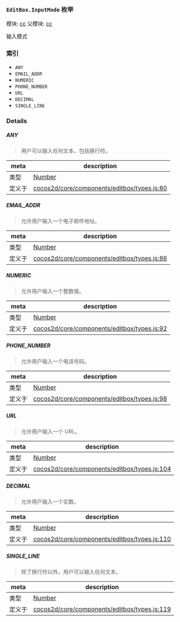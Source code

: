 ### `EditBox.InputMode` 枚举



模块: [cc](../modules/cc.md)
父模块: [cc](../modules/cc.md)


输入模式


### 索引
  - `ANY`
  - `EMAIL_ADDR`
  - `NUMERIC`
  - `PHONE_NUMBER`
  - `URL`
  - `DECIMAL`
  - `SINGLE_LINE`

### Details


##### ANY

> 用户可以输入任何文本，包括换行符。

| meta | description |
|------|-------------|
| 类型 | <a href="https://developer.mozilla.org/en/JavaScript/Reference/Global_Objects/Number" class="crosslink external" target="_blank">Number</a> |
| 定义于 | [cocos2d/core/components/editbox/types.js:80](https://github.com/cocos-creator/engine/blob/e361a2e93351aacda485d2038abd4eba2998a298/cocos2d/core/components/editbox/types.js#L80) |



##### EMAIL_ADDR

> 允许用户输入一个电子邮件地址。

| meta | description |
|------|-------------|
| 类型 | <a href="https://developer.mozilla.org/en/JavaScript/Reference/Global_Objects/Number" class="crosslink external" target="_blank">Number</a> |
| 定义于 | [cocos2d/core/components/editbox/types.js:86](https://github.com/cocos-creator/engine/blob/e361a2e93351aacda485d2038abd4eba2998a298/cocos2d/core/components/editbox/types.js#L86) |



##### NUMERIC

> 允许用户输入一个整数值。

| meta | description |
|------|-------------|
| 类型 | <a href="https://developer.mozilla.org/en/JavaScript/Reference/Global_Objects/Number" class="crosslink external" target="_blank">Number</a> |
| 定义于 | [cocos2d/core/components/editbox/types.js:92](https://github.com/cocos-creator/engine/blob/e361a2e93351aacda485d2038abd4eba2998a298/cocos2d/core/components/editbox/types.js#L92) |



##### PHONE_NUMBER

> 允许用户输入一个电话号码。

| meta | description |
|------|-------------|
| 类型 | <a href="https://developer.mozilla.org/en/JavaScript/Reference/Global_Objects/Number" class="crosslink external" target="_blank">Number</a> |
| 定义于 | [cocos2d/core/components/editbox/types.js:98](https://github.com/cocos-creator/engine/blob/e361a2e93351aacda485d2038abd4eba2998a298/cocos2d/core/components/editbox/types.js#L98) |



##### URL

> 允许用户输入一个 URL。

| meta | description |
|------|-------------|
| 类型 | <a href="https://developer.mozilla.org/en/JavaScript/Reference/Global_Objects/Number" class="crosslink external" target="_blank">Number</a> |
| 定义于 | [cocos2d/core/components/editbox/types.js:104](https://github.com/cocos-creator/engine/blob/e361a2e93351aacda485d2038abd4eba2998a298/cocos2d/core/components/editbox/types.js#L104) |



##### DECIMAL

> 允许用户输入一个实数。

| meta | description |
|------|-------------|
| 类型 | <a href="https://developer.mozilla.org/en/JavaScript/Reference/Global_Objects/Number" class="crosslink external" target="_blank">Number</a> |
| 定义于 | [cocos2d/core/components/editbox/types.js:110](https://github.com/cocos-creator/engine/blob/e361a2e93351aacda485d2038abd4eba2998a298/cocos2d/core/components/editbox/types.js#L110) |



##### SINGLE_LINE

> 除了换行符以外，用户可以输入任何文本。

| meta | description |
|------|-------------|
| 类型 | <a href="https://developer.mozilla.org/en/JavaScript/Reference/Global_Objects/Number" class="crosslink external" target="_blank">Number</a> |
| 定义于 | [cocos2d/core/components/editbox/types.js:119](https://github.com/cocos-creator/engine/blob/e361a2e93351aacda485d2038abd4eba2998a298/cocos2d/core/components/editbox/types.js#L119) |


